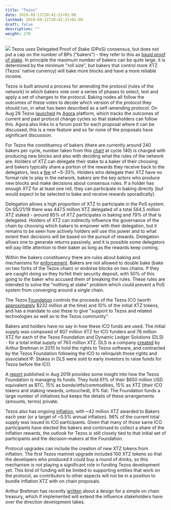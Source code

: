 ```yaml
---
title: "Tezos"
date: 2019-09-11T20:42:21+01:00
lastmod: 2019-09-11T20:42:21+01:00
draft: false
description: ""
weight: 270
---
```

![](/tezos.jpg)
Tezos uses Delegated Proof of Stake (DPoS) consensus, but does not put a cap on the number of BPs ("bakers") - they refer to this as [liquid proof of stake](https://medium.com/tezos/liquid-proof-of-stake-aec2f7ef1da7). In principle the maximum number of bakers can be quite large, it is determined by the minimum "roll size", but bakers that control more XTZ (Tezos' native currency) will bake more blocks and have a more reliable income.

Tezos is built around a process for amending the protocol (rules of the network) in which bakers vote over a series of phases to select, test and apply a set of changes to the protocol. Baking nodes all follow the outcomes of these votes to decide which version of the protocol they should run, in what has been described as a self-amending protocol. On Aug 29 Tezos [launched](https://medium.com/@tezosagora/enter-agora-c9e545ce4862) its [Agora](https://www.tezosagora.org/) platform, which tracks the outcomes of current and past protocol change cycles so that stakeholders can follow this. Agora also links to a forum post for each proposal where it can be discussed, this is a new feature and so far none of the proposals have significant discussion.

For Tezos the constituency of bakers (there are currently around 240 bakers per cycle, number taken from this [chart](https://tzscan.io/charts_bakers) at cycle 140) is charged with producing new blocks and also with deciding what the rules of the network are. Holders of XTZ can delegate their stake to a baker of their choosing and bakers typically share a portion of the rewards they receive back to the delegators, less a [fee](https://mytezosbaker.com/) of ~5-33%. Holders who delegate their XTZ have no formal role to play in the network, bakers are the key actors who produce new blocks and make decisions about consensus rules. If a holder has enough XTZ for at least one roll, they can participate in baking directly (but would expect to be selected to bake and receive rewards sporadically).

Delegation allows a high proportion of XTZ to participate in the PoS system. On 05/21/19 there was 447.5 million XTZ delegated of a total 564.5 million XTZ staked - around 85% of XTZ participates in baking and 79% of that is delegated. Holders of XTZ can indirectly influence the governance of the chain by choosing which bakers to empower with their delegation, but it remains to be seen how actively holders will use this power and to what extent their decisions will be based on the pursuit of rewards. Delegation allows one to generate returns passively, and it is possible some delegators will pay little attention to their baker as long as the rewards keep coming.

Within the bakers constituency there are rules about baking and mechanisms for [enforcement](https://medium.com/@Tezzigator/tezos-baking-your-bonds-their-risks-78d90d47296). Bakers are not allowed to double bake (bake on two forks of the Tezos chain) or endorse blocks on two chains. If they are caught doing so they forfeit their security deposit, with 50% of this going to the baker who accused them of breaking the rules. These rules are intended to solve the "nothing at stake" problem which could prevent a PoS system from converging around a single chain.

The Tezos [Foundation](https://tezos.foundation/) controls the proceeds of the Tezos ICO (worth [approximately](https://cointelegraph.com/news/the-history-of-tezos-the-infamous-ico-trying-to-rebound-amidst-lawsuits-and-disputes) $232 million at the time) and 10% of the initial XTZ tokens, and has a mandate to use these to give "support to Tezos and related technologies as well as to the Tezos community". 

Bakers and holders have no say in how these ICO funds are used. The initial supply was composed of 607 million XTZ for ICO funders and 76 million XTZ for each of the Tezos Foundation and Dynamic Ledger Solutions (DLS) - for a total initial supply of 763 million XTZ. DLS is a company [created](https://cointelegraph.com/news/the-history-of-tezos-the-infamous-ico-trying-to-rebound-amidst-lawsuits-and-disputes) by Arthur Breitman in 2015 to hold the rights to Tezos software, and contracted by the Tezos Foundation following the ICO to relinquish those rights and associated IP. Stakes in DLS were sold to early investors to raise funds for Tezos before the ICO. 

A [report](https://tezos.foundation/wp-content/uploads/2019/08/Tezos-Foundation-Biannual-Update-August-2019.pdf) published in Aug 2019 provides some insight into how the Tezos Foundation is managing its funds. They hold 61% of their $650 million USD equivalent as BTC, 15% as bonds/etfs/commodities, 15% as XTZ (their ICO tokens and staking rewards, untouched), 6% fiat. The Foundation funds a large number of initiatives but keeps the details of these arrangements (amounts, terms) private.

Tezos also has ongoing [inflation](https://messari.io/asset/tezos), with ~42 million XTZ awarded to Bakers each year (or a target of ~5.5% annual inflation). 96% of the current total supply was issued to ICO participants. Given that many of those same ICO participants have elected the bakers and continued to collect a share of the inflation rewards, the outlook for Tezos is still closely tied to that initial set of participants and the decision-makers at the Foundation.

Protocol upgrades can include the creation of new XTZ tokens from inflation. The first Tezos mainnet upgrade included 100 XTZ tokens so that the developers who produced it could buy a round of drinks, so this mechanism is not playing a significant role in funding Tezos development yet. This kind of funding will be limited to supporting entities that work on the protocol, as contributors to other aspects will not be in a position to bundle inflation XTZ with on chain proposals.

Arthur Breitman has recently [written](https://medium.com/@arthurb/potential-design-for-a-simple-and-evolvable-on-chain-treasury-77cfe2176423) about a design for a simple on chain treasury, which if implemented will extend the influence stakeholders have over the direction development takes.

